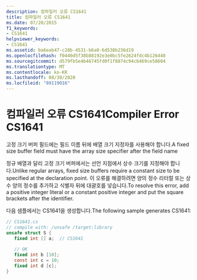 ```yaml
---
description: 컴파일러 오류 CS1641
title: 컴파일러 오류 CS1641
ms.date: 07/20/2015
f1_keywords:
- CS1641
helpviewer_keywords:
- CS1641
ms.assetid: ba6eab47-c28b-4531-b6a0-6d538b236d19
ms.openlocfilehash: f0440d5f38b88192e3e0bc5fe2624fdc4b126448
ms.sourcegitcommit: d579fb5e4b46745fd0f1f8874c94c6469ce58604
ms.translationtype: MT
ms.contentlocale: ko-KR
ms.lasthandoff: 08/30/2020
ms.locfileid: "89119016"
---
```

# <a name="compiler-error-cs1641"></a><span data-ttu-id="207bd-103">컴파일러 오류 CS1641</span><span class="sxs-lookup"><span data-stu-id="207bd-103">Compiler Error CS1641</span></span>
<span data-ttu-id="207bd-104">고정 크기 버퍼 필드에는 필드 이름 뒤에 배열 크기 지정자를 사용해야 합니다.</span><span class="sxs-lookup"><span data-stu-id="207bd-104">A fixed size buffer field must have the array size specifier after the field name</span></span>  
  
 <span data-ttu-id="207bd-105">정규 배열과 달리 고정 크기 버퍼에서는 선언 지점에서 상수 크기를 지정해야 합니다.</span><span class="sxs-lookup"><span data-stu-id="207bd-105">Unlike regular arrays, fixed size buffers require a constant size to be specified at the declaration point.</span></span> <span data-ttu-id="207bd-106">이 오류를 해결하려면 양의 정수 리터럴 또는 상수 양의 정수를 추가하고 식별자 뒤에 대괄호를 넣습니다.</span><span class="sxs-lookup"><span data-stu-id="207bd-106">To resolve this error, add a positive integer literal or a constant positive integer and put the square brackets after the identifier.</span></span>  
  
 <span data-ttu-id="207bd-107">다음 샘플에서는 CS1641을 생성합니다.</span><span class="sxs-lookup"><span data-stu-id="207bd-107">The following sample generates CS1641:</span></span>  
  
```csharp  
// CS1641.cs  
// compile with: /unsafe /target:library  
unsafe struct S {  
   fixed int [] a;  // CS1641  
  
   // OK  
   fixed int b [10];  
   const int c = 10;  
   fixed int d [c];  
}  
```
